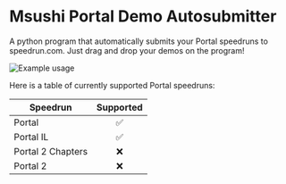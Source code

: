 # Msushi Portal Demo Autosubmitter
A python program that automatically submits your Portal speedruns to speedrun.com. Just drag and drop your demos on the program!

![](github-resouces/example.gif "Example usage")

Here is a table of currently supported Portal speedruns:

| Speedrun | Supported |
| -------------------- | :-: |
| Portal | ✅ |
| Portal IL | ✅ |
| Portal 2 Chapters | ❌ |
| Portal 2 | ❌ |